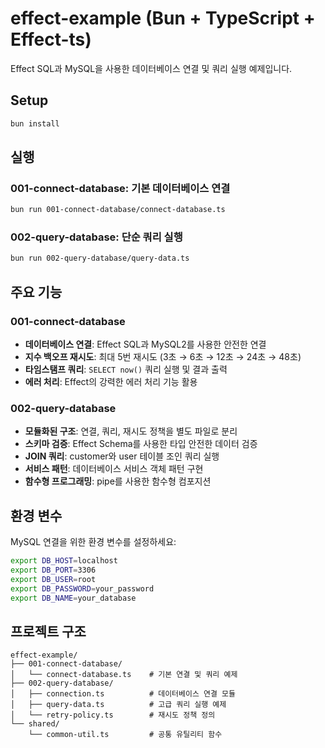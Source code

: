 # effect-example (Bun + TypeScript + Effect-ts)

Effect SQL과 MySQL을 사용한 데이터베이스 연결 및 쿼리 실행 예제입니다.

## Setup

```bash
bun install
```

## 실행

### 001-connect-database: 기본 데이터베이스 연결
```bash
bun run 001-connect-database/connect-database.ts
```

### 002-query-database: 단순 쿼리 실행
```bash
bun run 002-query-database/query-data.ts
```

## 주요 기능

### 001-connect-database
- **데이터베이스 연결**: Effect SQL과 MySQL2를 사용한 안전한 연결
- **지수 백오프 재시도**: 최대 5번 재시도 (3초 → 6초 → 12초 → 24초 → 48초)
- **타임스탬프 쿼리**: `SELECT now()` 쿼리 실행 및 결과 출력
- **에러 처리**: Effect의 강력한 에러 처리 기능 활용

### 002-query-database
- **모듈화된 구조**: 연결, 쿼리, 재시도 정책을 별도 파일로 분리
- **스키마 검증**: Effect Schema를 사용한 타입 안전한 데이터 검증
- **JOIN 쿼리**: customer와 user 테이블 조인 쿼리 실행
- **서비스 패턴**: 데이터베이스 서비스 객체 패턴 구현
- **함수형 프로그래밍**: pipe를 사용한 함수형 컴포지션

## 환경 변수

MySQL 연결을 위한 환경 변수를 설정하세요:

```bash
export DB_HOST=localhost
export DB_PORT=3306
export DB_USER=root
export DB_PASSWORD=your_password
export DB_NAME=your_database
```

## 프로젝트 구조

```
effect-example/
├── 001-connect-database/
│   └── connect-database.ts    # 기본 연결 및 쿼리 예제
├── 002-query-database/
│   ├── connection.ts          # 데이터베이스 연결 모듈
│   ├── query-data.ts          # 고급 쿼리 실행 예제
│   └── retry-policy.ts        # 재시도 정책 정의
└── shared/
    └── common-util.ts         # 공통 유틸리티 함수
```
